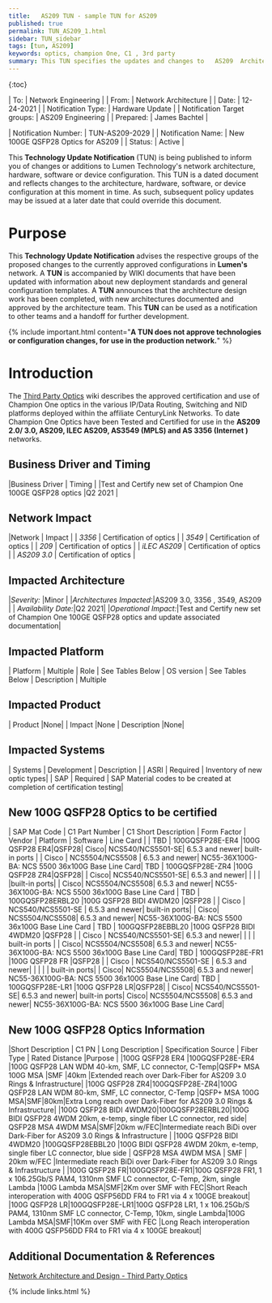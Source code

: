 ```yaml
---
title:   AS209 TUN - sample TUN for AS209  
published: true
permalink: TUN_AS209_1.html
sidebar: TUN_sidebar
tags: [tun, AS209]
keywords: optics, champion One, C1 , 3rd party
summary: This TUN specifies the updates and changes to   AS209  Architecture.
---
```

{:toc}

| To: | Network Engineering |
| From: | Network Architecture |
| Date: | 12-24-2021 |
| Notification Type: | Hardware Update |
| Notification Target groups: | AS209 Engineering |
| Prepared: | James Bachtel |


| Notification Number: | TUN-AS209-2029 |
| Notification Name: | New 100GE QSFP28 Optics for AS209 |
| Status: | Active |


This **Technology Update Notification** (TUN) is being published to inform you of changes or additions to Lumen Technology's network architecture, hardware, software or device configuration. This TUN is a dated document and reflects changes to the architecture, hardware, software, or device configuration at this moment in time. As such, subsequent policy updates may be issued at a later date that could override this document.

# Purpose
This **Technology Update Notification** advises the respective groups of the proposed changes to the currently approved configurations in **Lumen's** network. A **TUN** is accompanied by WIKI documents that have been updated with information about new deployment standards and general configuration templates. A **TUN** announces that the architecture design work has been completed, with new architectures documented and approved by the architecture team. This **TUN** can be used as a notification to other teams and a handoff for further development.

{% include important.html content="**A TUN does not approve technologies or configuration changes, for use in the production network.**" %}


# Introduction
The [Third Party Optics](http://wiki.level3.com/wiki/Network_Architecture_and_Design_-_Third_Party_Optics)  wiki describes the approved certification and use of Champion One optics in the various IP/Data Routing, Switching and NID platforms deployed within the affiliate CenturyLink Networks. To date Champion One Optics have been Tested and Certified for use in the **AS209 2.0/ 3.0, AS209, ILEC AS209, AS3549 (MPLS) and AS 3356 (Internet )** networks.


## Business Driver and Timing

|Business Driver | Timing |
|Test and Certify new set of Champion One 100GE QSFP28 optics |Q2 2021 |

## Network Impact

|Network  | Impact |
| *3356* | Certification of optics |
| *3549* | Certification of optics |
| *209* | Certification of optics |
| *iLEC AS209*  | Certification of optics |
| *AS209 3.0* | Certification of optics |

## Impacted Architecture


|*Severity:* |Minor |
|*Architectures Impacted*:|AS209 3.0, 3356 , 3549, AS209 |
| *Availability Date:*|Q2 2021|
|*Operational Impact:*|Test and Certify new set of Champion One 100GE QSFP28 optics and update associated documentation|


## Impacted Platform

|  Platform | Multiple
|  Role | See Tables Below
|  OS version | See Tables Below
|  Description | Multiple


## Impacted Product

| Product |None|
| Impact |None
| Description |None|

## Impacted Systems

| Systems  | Development  | Description |
| ASRI | Required | Inventory of new optic types|
| SAP | Required | SAP Material codes to be created at completion of certification testing|

## New 100G QSFP28 Optics to be certified


| SAP Mat Code |   C1 Part Number |  C1 Short Description |   Form Factor |  Vendor |  Platform | Software |  Line Card |
| TBD  | 100GQSFP28E-ER4 |100G QSFP28 ER4|QSFP28| Cisco| NCS540/NCS5501-SE| 6.5.3 and newer| built-in ports |
| Cisco | NCS5504/NCS5508 | 6.5.3 and newer| NC55-36X100G-BA: NCS 5500 36x100G Base Line Card| TBD  | 100GQSFP28E-ZR4 |100G QSFP28 ZR4|QSFP28|
| Cisco| NCS540/NCS5501-SE| 6.5.3 and newer| | | | |built-in ports|
| Cisco| NCS5504/NCS5508| 6.5.3 and newer| NC55-36X100G-BA: NCS 5500 36x100G Base Line Card | TBD  | 100GQSFP28ERBL20  |100G QSFP28 BIDI 4WDM20 |QSFP28 |
| Cisco | NCS540/NCS5501-SE | 6.5.3 and newer| built-in ports|
| Cisco| NCS5504/NCS5508| 6.5.3 and newer| NC55-36X100G-BA: NCS 5500 36x100G Base Line Card | TBD  | 100GQSFP28EBBL20  |100G QSFP28 BIDI 4WDM20 |QSFP28 |
| Cisco | NCS540/NCS5501-SE| 6.5.3 and newer| | | | built-in ports |
| Cisco| NCS5504/NCS5508| 6.5.3 and newer| NC55-36X100G-BA: NCS 5500 36x100G Base Line Card| TBD | 100GQSFP28E-FR1  |100G QSFP28 FR |QSFP28 |
| Cisco | NCS540/NCS5501-SE | 6.5.3 and newer| | | | | built-in ports|
| Cisco| NCS5504/NCS5508| 6.5.3 and newer| NC55-36X100G-BA: NCS 5500 36x100G Base Line Card| TBD | 100GQSFP28E-LR1 |100G QSFP28 LR|QSFP28|
| Cisco| NCS540/NCS5501-SE| 6.5.3 and newer| built-in ports| Cisco| NCS5504/NCS5508| 6.5.3 and newer| NC55-36X100G-BA: NCS 5500 36x100G Base Line Card|

## New 100G QSFP28 Optics Information



|Short Description | C1 PN | Long Description | Specification Source | Fiber Type | Rated Distance |Purpose |
|100G QSFP28 ER4 |100GQSFP28E-ER4 |100G QSFP28 LAN WDM 40-km, SMF, LC connector, C-Temp|QSFP+ MSA 100G MSA |SMF |40km |Extended reach over Dark-Fiber for AS209 3.0 Rings & Infrastructure|
|100G QSFP28 ZR4|100GQSFP28E-ZR4|100G QSFP28 LAN WDM 80-km, SMF, LC connector, C-Temp |QSFP+ MSA 100G MSA|SMF|80km|Extra Long reach over Dark-Fiber for AS209 3.0 Rings & Infrastructure|
|100G QSFP28 BIDI 4WDM20|100GQSFP28ERBL20|100G BIDI QSFP28 4WDM 20km, e-temp, single fiber LC connector, red side| QSFP28 MSA 4WDM MSA|SMF|20km w/FEC|Intermediate reach BiDi over Dark-Fiber for AS209 3.0 Rings & Infrastructure |
|100G QSFP28 BIDI 4WDM20 |100GQSFP28EBBL20 |100G BIDI QSFP28 4WDM 20km, e-temp, single fiber LC connector, blue side | QSFP28 MSA 4WDM MSA | SMF | 20km w/FEC |Intermediate reach BiDi over Dark-Fiber for AS209 3.0 Rings & Infrastructure |
|100G QSFP28 FR|100GQSFP28E-FR1|100G QSFP28 FR1, 1 x 106.25Gb/S PAM4, 1310nm SMF LC connector, C-Temp, 2km, single Lambda |100G Lambda MSA|SMF|2Km over SMF with FEC|Short Reach interoperation with 400G QSFP56DD FR4 to FR1 via 4 x 100GE breakout|
|100G QSFP28 LR|100GQSFP28E-LR1|100G QSFP28 LR1, 1 x 106.25Gb/S PAM4, 1310nm SMF LC connector, C-Temp, 10km, single Lambda|100G Lambda MSA|SMF|10Km over SMF with FEC |Long Reach interoperation with 400G QSFP56DD FR4 to FR1 via 4 x 100GE breakout|


## Additional Documentation & References
[Network Architecture and Design - Third Party Optics](http://wiki.level3.com/wiki/Network_Architecture_and_Design_-_Third_Party_Optics)

{% include links.html %}
